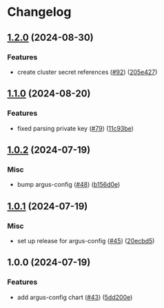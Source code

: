 # Changelog

## [1.2.0](https://github.com/chanzuckerberg/argo-helm-charts/compare/argus-config-v1.1.0...argus-config-v1.2.0) (2024-08-30)


### Features

* create cluster secret references ([#92](https://github.com/chanzuckerberg/argo-helm-charts/issues/92)) ([205e427](https://github.com/chanzuckerberg/argo-helm-charts/commit/205e427911d35d6288b97d11abb1095f1dc04ce0))

## [1.1.0](https://github.com/chanzuckerberg/argo-helm-charts/compare/argus-config-v1.0.2...argus-config-v1.1.0) (2024-08-20)


### Features

* fixed parsing private key ([#79](https://github.com/chanzuckerberg/argo-helm-charts/issues/79)) ([11c93be](https://github.com/chanzuckerberg/argo-helm-charts/commit/11c93be6661b61d8d16c624b97636af4522540ae))

## [1.0.2](https://github.com/chanzuckerberg/argo-helm-charts/compare/argus-config-v1.0.1...argus-config-v1.0.2) (2024-07-19)


### Misc

* bump argus-config ([#48](https://github.com/chanzuckerberg/argo-helm-charts/issues/48)) ([b156d0e](https://github.com/chanzuckerberg/argo-helm-charts/commit/b156d0e0a480d68c1c67ef0828d562849022f148))

## [1.0.1](https://github.com/chanzuckerberg/argo-helm-charts/compare/argus-config-v1.0.0...argus-config-v1.0.1) (2024-07-19)


### Misc

* set up release for argus-config ([#45](https://github.com/chanzuckerberg/argo-helm-charts/issues/45)) ([20ecbd5](https://github.com/chanzuckerberg/argo-helm-charts/commit/20ecbd5992a02402add713d98b869e85a41bbd75))

## 1.0.0 (2024-07-19)


### Features

* add argus-config chart ([#43](https://github.com/chanzuckerberg/argo-helm-charts/issues/43)) ([5dd200e](https://github.com/chanzuckerberg/argo-helm-charts/commit/5dd200e8373251410780264b34c26e1e823d9af9))
